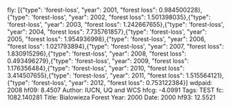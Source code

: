 fly: [{"type": 'forest-loss', "year": 2001, "forest loss": 0.984500228},{"type": 'forest-loss', "year": 2002, "forest loss": 1.501398035},{"type": 'forest-loss', "year": 2003, "forest loss": 1.242667655},{"type": 'forest-loss', "year": 2004, "forest loss": 7.735761857},{"type": 'forest-loss', "year": 2005, "forest loss": 1.954936998},{"type": 'forest-loss', "year": 2006, "forest loss": 1.021793894},{"type": 'forest-loss', "year": 2007, "forest loss": 1.830915296},{"type": 'forest-loss', "year": 2008, "forest loss": 0.493496279},{"type": 'forest-loss', "year": 2009, "forest loss": 1.176356484},{"type": 'forest-loss', "year": 2010, "forest loss": 3.414507655},{"type": 'forest-loss', "year": 2011, "forest loss": 1.515564121},{"type": 'forest-loss', "year": 2012, "forest loss": 0.753122384}]
wdpaid: 2008
hf09: 8.4507
Author: IUCN, UQ and WCS
hfcg: -4.0991
Tags: TEST
fc: 1082.140281
Title: Bialowieza Forest
Year: 2000
Date: 2000
hf93: 12.5521
